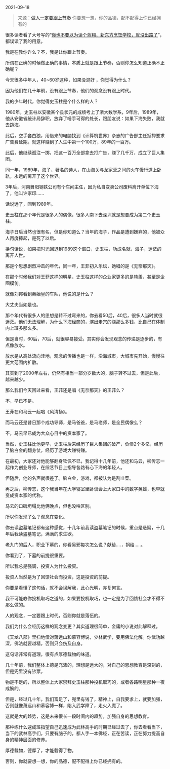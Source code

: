 2021-09-18

> 来源：[做人一定要跟上节奏](http://mp.weixin.qq.com/s?__biz=MzU3NDc5Nzc0NQ==&mid=2247506895&idx=1&sn=2bd696526fc2070b17e037bc33f10435&chksm=fd2e7911ca59f007dccf5345b793653b076278f80d072aec63cb90f223bec48bf7eb028c01c8&scene=27#wechat_redirect)
> 你要想一想，你的品德，配不配得上你已经拥有的

很多读者看了大号写的“[你也不要以为读个蓝翔，新东方烹饪学校，就没出路了](http://mp.weixin.qq.com/s?__biz=MzU0MjYwNDU2Mw==&mid=2247501047&idx=1&sn=62f254749ca9a5238ef178dc8ac94b61&chksm=fb1aa88bcc6d219d57347aae641303effc58954046b3d803f172613f8f59d97e16350c3996bb&scene=21#wechat_redirect)”，都误读了我的用意。

  

我是在教你诈么？不，我是让你跟上节奏。

  

所谓在正确的时候做正确的事情，本质上就是跟上节奏，否则你怎么知道正确不正确呢？  

  

今天很多中年人，40~60岁这种，如果没混好 ，你觉得为什么？  

  

因为他们在几十年前，没有跟上节奏，他们的观念没有跟上时代。

  

我的少年时代，你觉得史玉柱是个什么样的人？  

  

1980年，史玉柱以安徽某个县状元的成绩考上了浙大数学系，9年后，1989年，他从安徽省统计局辞职，放弃了唾手可得的处长，跟朋友说：如果下海失败，我就去跳海。

  

此后，空手套白狼，用借来的电脑找到《计算机世界》杂志的广告部主任抵押要求广告费延期。就这样赚到了人生中第一个100万，89年的一百万。  

  

此后，他继续孤注一掷，把这一百万全部拿去打广告，赚了几千万，成立了巨人集团。  

  

同一年，1989年，海子，著名的诗人，在山海关与龙家营之间的火车慢行道上卧轨，永远的离开了这个世界。

  

3年后，河南舞阳钢铁公司有个车间主任，因为私自变卖公司废料离开单位下海了，他叫许家印......

  

话说远了，回到1989年。

  

史玉柱在那个年代是很多人的偶像，很多人南下去深圳就是想要成为第二个史玉柱。

  

海子日后当然也很有名，但是你知道么？当年的海子，作品是遭到嫌弃的，他被众人再度捧起，是死了以后。  

  

换句话说，如果把时光回退到1989这个窗口，史玉柱，功成名就，海子，迷茫的离开人世。

  

那是个思想剧烈冲击的年代，同一年，王菲初入乐坛，她唱的是《无奈那天》。

  

在那个时候我们对王菲这样的明星，史玉柱这样的企业家更多的是艳羡，甚至是企图模仿。  

  

就像刘邦看到秦始皇的车队，他说的是什么？  

  

大丈夫当如是也。

  

那个年代有很多人的思想是转不过弯来的，你去看50后，40后，很多人当时就很迷茫。他们无法理解，为什么下海经商的，演出走穴的赚那么多钱，比自己在体制内上班多那么多。

  

但是当时，60后，70后，就很容易接受。其实你会发现观念的传递是逐步的，有点像放水。  

  

放水是从高处流向洼地，观念的传播也是一样，沿海城市，大城市先开始，慢慢往更大范围内扩散。  

  

其实到了2000年左右，仍然有相当一部分岁数大的，脑子转不过去，但是此后，越来越少。  

  

那么我们今天回过来看，王菲还是唱《无奈那天》的王菲么？

  

不，早已不是。

  

王菲在和马云一起唱《风清扬》。

  

而马云还是昔日那个成功导师，是马爸爸，是马老师，是全民偶像么？

  

不，马云早已成为大众心目中的资本家了。

  

当然，史玉柱比他更早，史玉柱后来经历了巨人集团的破产，负债2个多亿，经历了脑白金的翻身仗，经历了游戏大赚特赚。  

  

在最初，大家还对他能够翻身钦佩不已，我记得十几年前，他还和马云，柳传志一起作为创业导师，在综艺节目上指导各路有心下海的年轻人。

  

但随后，他的名声就很差了。脑白金，游戏，都被认为是割韭菜。  

  

再之后，柳传志，这个我当年在大学寝室里卧谈会上大家口中的数字英雄，也早就变成资本家的代称。

  

马云的口碑坍塌比他俩晚点，但也没啥区别。

  

所以你发现了么？观念在变化。  

  

你去读盗墓笔记都有这种感觉，十几年前我读盗墓笔记的时候，重点是悬疑，十几年后我读盗墓笔记，满满的求生欲。  

  

老九门的后人，职业下墓的，你看吴邪每次怎么说？献给....，捐给.....。  

  

你看到了，下墓的前提很重要。

  

所以我总是强调，投资人为什么投资。  

  

投资人当然是为了回馈社会而投资，这是投资的前提。  

  

你要是看懂了这句话，就不会误解我，此心光明，亦复何言。  

  

我不可能教你投机取巧之道的，如果要投机取巧，也一定是为了回馈社会才不得不那么做的。  

  

人的观念，一定要跟上时代，否则你就是落伍的。  

  

我们为什么会经历这样的观念变更？其实道理很简单，金庸的小说对此解释过。

  

《天龙八部》里扫地僧对萧远山和慕容博说，少林武学，要用佛法化解。你武功越深，佛法就要越精，否则只会伤及自身。

  

这句话非常有道理，很有点厚德载物的味道。  

  

几十年前，我们整体上德是充沛的，理想是远大的，对自己的思想教育是深刻的，但是兜里没有钞票。  

  

物是不足的，所以整体上大家崇拜史玉柱那种投机取巧的，或者各路明星那种一夜成腕的。

  

但是，经过几十年，我们富足了，兜里有钱了，精神上，自我要求上，就要加强，否则就像萧远山和慕容博一样，陷入武学障了，走火入魔了。

  

这就是大的趋势，这是未来很长一段时间内的趋势，加强自身的思想教育。  

  

那种练什么速成班指望自己迅速成为武林高手的时期已经过去了，你去看看当下，当下的武林高手们，只要有脑子的，都人手一本佛经，正在苦读，正在努力提高自身的精神层面的修养。

  

厚德载物，德厚了，才能载得了物。

  

否则，你就要想一想，你的品德，配不配得上你已经拥有的。

